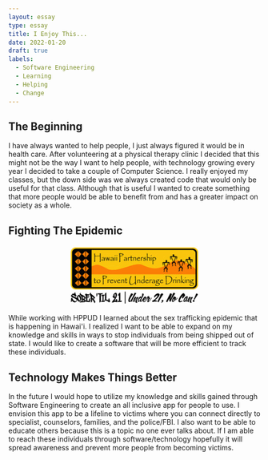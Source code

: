 ```yaml
---
layout: essay
type: essay
title: I Enjoy This...
date: 2022-01-20
draft: true
labels:
  - Software Engineering
  - Learning
  - Helping
  - Change
---
```


## The Beginning 

I have always wanted to help people, I just always figured it would be in health care. After volunteering at a physical therapy clinic I decided that this might not be the way I want to help people, with technology growing every year I decided to take a couple of Computer Science. I really enjoyed my classes, but the down side was we always created code that would only be useful for that class. Although that is useful I wanted to create something that more people would be able to benefit from and has a greater impact on society as a whole.

## Fighting The Epidemic

<p align="center">
<img src="../images/HPPUD.jpeg">
</p>

While working with HPPUD I learned about the sex trafficking epidemic that is happening in Hawai'i. I realized I want to be able to expand on my knowledge and skills in ways to stop individuals from being shipped out of state. I would like to create a software that will be more efficient to track these individuals.

## Technology Makes Things Better

In the future I would hope to utilize my knowledge and skills gained through Software Engineering to create an all inclusive app for people to use. I envision this app to be a lifeline to victims where you can connect directly to specialist, counselors, families, and the police/FBI.  I also want to be able to educate others because this is a topic no one ever talks about. If I am able to reach these individuals through software/technology hopefully it will spread awareness and prevent more people from becoming victims.
